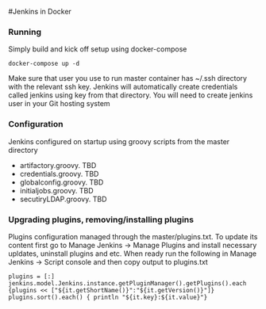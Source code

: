 #Jenkins in Docker

### Running

Simply build and kick off setup using docker-compose

```
docker-compose up -d
```

Make sure that user you use to run master container has ~/.ssh directory with the relevant ssh key. Jenkins will automatically create credentials called jenkins using key from that directory. You will need to create jenkins user in your Git hosting system

### Configuration

Jenkins configured on startup using groovy scripts from the master directory

* artifactory.groovy. TBD
* credentials.groovy. TBD
* globalconfig.groovy. TBD
* initialjobs.groovy. TBD
* secutiryLDAP.groovy. TBD

### Upgrading plugins, removing/installing plugins

Plugins configuration managed through the master/plugins.txt. To update its content first go to Manage Jenkins -> Manage Plugins and install necessary upldates, uninstall plugins and etc.
When ready run the following in Manage Jenkins -> Script console and then copy output to plugins.txt

```
plugins = [:]
jenkins.model.Jenkins.instance.getPluginManager().getPlugins().each {plugins << ["${it.getShortName()}":"${it.getVersion()}"]}
plugins.sort().each() { println "${it.key}:${it.value}"}
```
